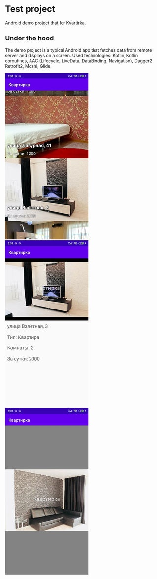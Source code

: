 # Test project
Android demo project that for Kvartirka.

## Under the hood
The demo project is a typical Android app that fetches data from remote server and displays on a screen. Used technologies: Kotlin, Kotlin coroutines, AAC (Lifecycle, LiveData, DataBinding, Navigation), Dagger2 Retrofit2, Moshi, Glide.

![alt text](https://raw.githubusercontent.com/kostikum/kostikum.github.io/master/kvartirka/1.jpg "Screenshot 1")
![alt text](https://raw.githubusercontent.com/kostikum/kostikum.github.io/master/kvartirka/2.jpg "Screenshot 1")
![alt text](https://raw.githubusercontent.com/kostikum/kostikum.github.io/master/kvartirka/3.jpg "Screenshot 1")